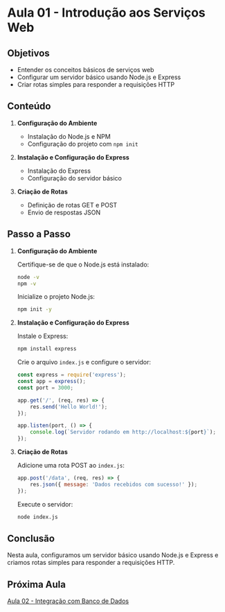 # Aula 01 - Introdução aos Serviços Web

## Objetivos

- Entender os conceitos básicos de serviços web
- Configurar um servidor básico usando Node.js e Express
- Criar rotas simples para responder a requisições HTTP

## Conteúdo

1. **Configuração do Ambiente**
    - Instalação do Node.js e NPM
    - Configuração do projeto com `npm init`

2. **Instalação e Configuração do Express**
    - Instalação do Express
    - Configuração do servidor básico

3. **Criação de Rotas**
    - Definição de rotas GET e POST
    - Envio de respostas JSON

## Passo a Passo

1. **Configuração do Ambiente**

    Certifique-se de que o Node.js está instalado:
    ```bash
    node -v
    npm -v
    ```

    Inicialize o projeto Node.js:
    ```bash
    npm init -y
    ```

2. **Instalação e Configuração do Express**

    Instale o Express:
    ```bash
    npm install express
    ```

    Crie o arquivo `index.js` e configure o servidor:
    ```javascript
    const express = require('express');
    const app = express();
    const port = 3000;

    app.get('/', (req, res) => {
        res.send('Hello World!');
    });

    app.listen(port, () => {
        console.log(`Servidor rodando em http://localhost:${port}`);
    });
    ```

3. **Criação de Rotas**

    Adicione uma rota POST ao `index.js`:
    ```javascript
    app.post('/data', (req, res) => {
        res.json({ message: 'Dados recebidos com sucesso!' });
    });
    ```

    Execute o servidor:
    ```bash
    node index.js
    ```

## Conclusão

Nesta aula, configuramos um servidor básico usando Node.js e Express e criamos rotas simples para responder a requisições HTTP.

## Próxima Aula

[Aula 02 - Integração com Banco de Dados](../Aula02)
